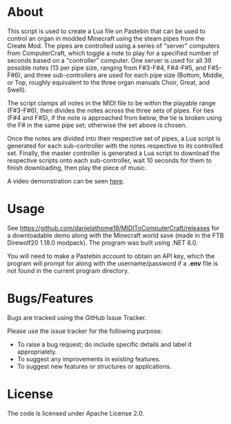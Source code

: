 # About
This script is used to create a Lua file on Pastebin that can be used to control an organ in modded Minecraft using the steam pipes from the Create Mod.
The pipes are controlled using a series of "server" computers from ComputerCraft, which toggle a note to play for a specified number of seconds based on a "controller" computer.
One server is used for all 39 possible notes (13 per pipe size, ranging from F#3-F#4, F#4-F#5, and F#5-F#6), and three sub-controllers are used for each pipe size (Bottom, Middle, or Top, roughly equivalent to the three organ manuals Choir, Great, and Swell).

The script clamps all notes in the MIDI file to be within the playable range (F#3-F#6), then divides the notes across the three sets of pipes.
For ties (F#4 and F#5), if the note is approached from below, the tie is broken using the F# in the same pipe set; otherwise the set above is chosen.

Once the notes are divided into their respective set of pipes, a Lua script is generated for each sub-controller with the notes respective to its controlled set.
Finally, the master controller is generated a Lua script to download the respective scripts onto each sub-controller, wait 10 seconds for them to finish downloading, then play the piece of music.

A video demonstration can be seen [here](https://youtu.be/kaEVRs9GTrI).

# Usage
See https://github.com/danielathome19/MIDIToComputerCraft/releases for a downloadable demo along with the Minecraft world save (made in the FTB Direwolf20 1.18.0 modpack). The program was built using .NET 6.0.

You will need to make a Pastebin account to obtain an API key, which the program will prompt for along with the username/password if a **.env** file is not found in the current program directory.

# Bugs/Features
Bugs are tracked using the GitHub Issue Tracker.

Please use the issue tracker for the following purpose:
  * To raise a bug request; do include specific details and label it appropriately.
  * To suggest any improvements in existing features.
  * To suggest new features or structures or applications.

# License
The code is licensed under Apache License 2.0.
